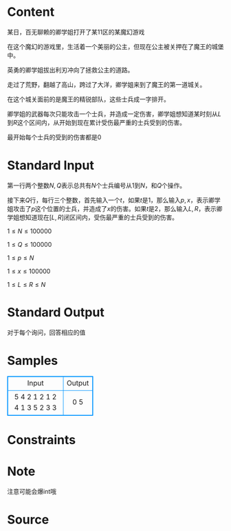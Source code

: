 
# Content

某日，百无聊赖的卿学姐打开了某11区的某魔幻游戏

在这个魔幻的游戏里，生活着一个美丽的公主，但现在公主被关押在了魔王的城堡中。

英勇的卿学姐拔出利刃冲向了拯救公主的道路。

走过了荒野，翻越了高山，跨过了大洋，卿学姐来到了魔王的第一道城关。

在这个城关面前的是魔王的精锐部队，这些士兵成一字排开。

卿学姐的武器每次只能攻击一个士兵，并造成一定伤害，卿学姐想知道某时刻从$L$到$R$这个区间内，从开始到现在累计受伤最严重的士兵受到的伤害。

最开始每个士兵的受到的伤害都是0

# Standard Input

第一行两个整数$N,Q$表示总共有$N$个士兵编号从$1$到$N$，和$Q$个操作。

接下来$Q$行，每行三个整数，首先输入一个$t$，如果$t$是$1$，那么输入$p,x$，表示卿学姐攻击了$p$这个位置的士兵，并造成了$x$的伤害。如果$t$是$2$，那么输入$L,R$，表示卿学姐想知道现在$[L,R]$闭区间内，受伤最严重的士兵受到的伤害。

$1\le N \le 100000$

$1\le Q \le 100000$

$1\le p \le N$

$1\le x \le 100000$

$1\le L \le R \le N$

# Standard Output

对于每个询问，回答相应的值

# Samples

<style>
        table,table tr th, table tr td { border:1px solid #0094ff; }
        table { width: 200px; min-height: 25px; line-height: 25px; text-align: center; border-collapse: collapse;}   
    </style>
<table>
	<tr>
		<td>Input</td>
		<td>Output</td>
	</tr>
<tr><td>5 4
2 1 2
1 2 4
1 3 5
2 3 3
</td><td>0
5
</td></tr></table>


# Constraints



# Note

注意可能会爆int哦

# Source


